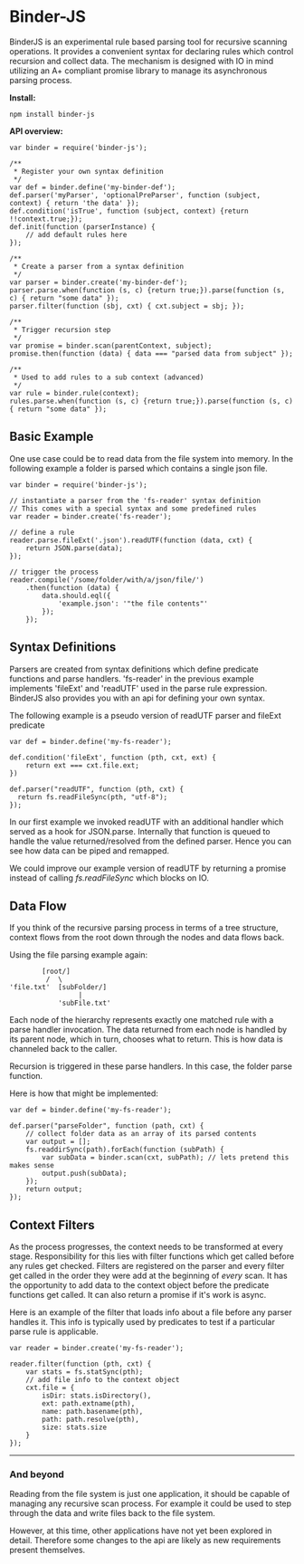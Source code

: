 Binder-JS
=========

BinderJS is an experimental rule based parsing tool for recursive scanning operations. It provides a convenient syntax for declaring rules which control recursion and collect data. The mechanism is designed with IO in mind utilizing an A+ compliant promise library to manage its asynchronous parsing process.

**Install:**

	npm install binder-js

**API overview:**

	var binder = require('binder-js');

	/**
	 * Register your own syntax definition
	 */
	var def = binder.define('my-binder-def');
	def.parser('myParser', 'optionalPreParser', function (subject, context) { return 'the data' });
	def.condition('isTrue', function (subject, context) {return !!context.true;});
	def.init(function (parserInstance) {
		// add default rules here
	});

	/**
	 * Create a parser from a syntax definition
	 */
	var parser = binder.create('my-binder-def');
	parser.parse.when(function (s, c) {return true;}).parse(function (s, c) { return "some data" });
	parser.filter(function (sbj, cxt) { cxt.subject = sbj; });

	/**
	 * Trigger recursion step
	 */
	var promise = binder.scan(parentContext, subject);
	promise.then(function (data) { data === "parsed data from subject" });

	/**
	 * Used to add rules to a sub context (advanced)
	 */
	var rule = binder.rule(context);
	rules.parse.when(function (s, c) {return true;}).parse(function (s, c) { return "some data" });

Basic Example
-----------

One use case could be to read data from the file system into memory. In the following example a folder is parsed which contains a single json file.

	var binder = require('binder-js');

	// instantiate a parser from the 'fs-reader' syntax definition
	// This comes with a special syntax and some predefined rules
	var reader = binder.create('fs-reader');

	// define a rule
	reader.parse.fileExt('.json').readUTF(function (data, cxt) {
		return JSON.parse(data);
	});

	// trigger the process
	reader.compile('/some/folder/with/a/json/file/')
		.then(function (data) {
			data.should.eql({
				'example.json': '"the file contents"'
			});
		});


Syntax Definitions
-----------

Parsers are created from syntax definitions which define predicate functions and parse handlers. 'fs-reader' in the previous example implements 'fileExt' and 'readUTF' used in the parse rule expression. BinderJS also provides you with an api for defining your own syntax.

The following example is a pseudo version of readUTF parser and fileExt predicate

	var def = binder.define('my-fs-reader');

	def.condition('fileExt', function (pth, cxt, ext) {
		return ext === cxt.file.ext;
	})

	def.parser("readUTF", function (pth, cxt) {
	  return fs.readFileSync(pth, "utf-8");
	});

In our first example we invoked readUTF with an additional handler which served as a hook for JSON.parse. Internally that function is queued to handle the value returned/resolved from the defined parser. Hence you can see how data can be piped and remapped.

We could improve our example version of readUTF by returning a promise instead of calling *fs.readFileSync* which blocks on IO.


Data Flow
-----------

If you think of the recursive parsing process in terms of a tree structure, context flows from the root down through the nodes and data flows back.

Using the file parsing example again:


	        [root/]
	         /  \
	'file.txt'  [subFolder/]
	                 |
	            'subFile.txt'

Each node of the hierarchy represents exactly one matched rule with a parse handler invocation. The data returned from each node is handled by its parent node, which in turn, chooses what to return. This is how data is channeled back to the caller.

Recursion is triggered in these parse handlers. In this case, the folder parse function.

Here is how that might be implemented:

	var def = binder.define('my-fs-reader');

	def.parser("parseFolder", function (path, cxt) {
		// collect folder data as an array of its parsed contents
		var output = [];
		fs.readdirSync(path).forEach(function (subPath) {
			var subData = binder.scan(cxt, subPath); // lets pretend this makes sense
			output.push(subData);
		});
		return output;
	});


Context Filters
-----------

As the process progresses, the context needs to be transformed at every stage. Responsibility for this lies with filter functions which get called before any rules get checked. Filters are registered on the parser and every filter get called in the order they were add at the beginning of _every_ scan. It has the opportunity to add data to the context object before the predicate functions get called. It can also return a promise if it's work is async.

Here is an example of the filter that loads info about a file before any parser handles it. This info is typically used by predicates to test if a particular parse rule is applicable.

	var reader = binder.create('my-fs-reader');

	reader.filter(function (pth, cxt) {
		var stats = fs.statSync(pth);
		// add file info to the context object
		cxt.file = {
			isDir: stats.isDirectory(),
			ext: path.extname(pth),
			name: path.basename(pth),
			path: path.resolve(pth),
			size: stats.size
		}
	});

---

### And beyond

Reading from the file system is just one application, it should be capable of managing any recursive scan process. For example it could be used to step through the data and write files back to the file system.

However, at this time, other applications have not yet been explored in detail. Therefore some changes to the api are likely as new requirements present themselves.